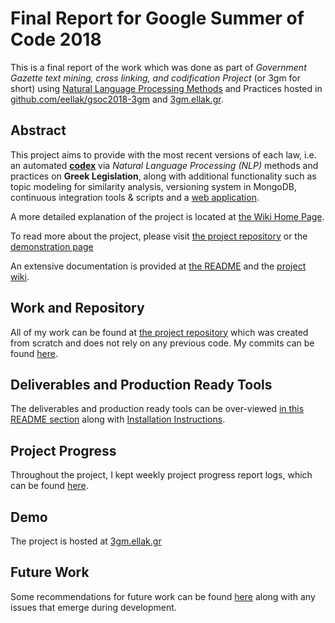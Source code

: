 # Final Report for Google Summer of Code 2018 

This is a final report of the work which was done as part of *Government Gazette text mining, cross linking, and codification Project* (or 3gm for short) using [Natural Language Processing Methods](https://en.wikipedia.org/wiki/Natural_language_processing) and Practices hosted in [github.com/eellak/gsoc2018-3gm](https://github.com/eellak/gsoc2018-3gm) and [3gm.ellak.gr](https://3gm.ellak.gr).

## Abstract

This project aims to provide with the most recent versions of each law, i.e. an automated [**codex**](https://en.wikipedia.org/wiki/Codification_(law)) via _Natural Language Processing (NLP)_ methods and practices on **Greek Legislation**, along with additional functionality such as topic modeling for similarity analysis, versioning system in MongoDB, continuous integration tools & scripts and a [web application](http://3gm.papachristoumarios.me). 

A more detailed explanation of the project is located at [the Wiki Home Page](https://github.com/eellak/gsoc2018-3gm/wiki).

To read more about the project, please visit [the project repository](https://github.com/eellak/gsoc2018-3gm) or the [demonstration page](https://3gm.papachristoumarios.me/) 

An extensive documentation is provided at [the README](https://github.com/eellak/gsoc2018-3gm/blob/master/README.md) and the [project wiki](https://github.com/eellak/gsoc2018-3gm/wiki).

## Work and Repository

All of my work can be found at [the project repository](https://github.com/eellak/gsoc2018-3gm) which was created from scratch and does not rely on any previous code. My commits can be found [here](https://github.com/eellak/gsoc2018-3gm/commits/master?author=papachristoumarios).

## Deliverables and Production Ready Tools

The deliverables and production ready tools can be over-viewed [in this README section](https://github.com/eellak/gsoc2018-3gm/blob/master/README.md#project-features--production-ready-tools) along with [Installation Instructions](https://github.com/eellak/gsoc2018-3gm/wiki/Installation). 

## Project Progress

Throughout the project, I kept weekly project progress report logs, which can be found [here](https://docs.google.com/document/d/1AnbAzqE2HCsJy2q2zWHcRBvtmBbimoYIqm8AQ4bQrZA/edit?usp=sharing). 

## Demo

The project is hosted at [3gm.ellak.gr](https://3gm.ellak.gr)

## Future Work

Some recommendations for future work can be found [here](https://github.com/eellak/gsoc2018-3gm/wiki/Contributing-To-The-Project) along with any issues that emerge during development. 



